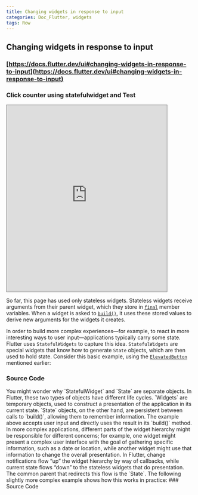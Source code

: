 ```yaml
---
title: Changing widgets in response to input
categories: Doc_Flutter, widgets
tags: Row
---
```

## Changing widgets in response to input

### [https://docs.flutter.dev/ui#changing-widgets-in-response-to-input](https://docs.flutter.dev/ui#changing-widgets-in-response-to-input)

### Click counter using statefulwidget and Test

<iframe src="https://kissthecoke.github.io/doc_flutter_samples//" style="width:430px;height:500px;border:1px solid gray"></iframe>

So far, this page has used only stateless widgets. Stateless widgets receive arguments from their parent widget, which they store in [`final`](https://dart.dev/language/variables#final-and-const) member variables. When a widget is asked to [`build()`](https://api.flutter.dev/flutter/widgets/StatelessWidget/build.html), it uses these stored values to derive new arguments for the widgets it creates.

In order to build more complex experiences—for example, to react in more interesting ways to user input—applications typically carry some state. Flutter uses `StatefulWidgets` to capture this idea. `StatefulWidgets` are special widgets that know how to generate `State` objects, which are then used to hold state. Consider this basic example, using the [`ElevatedButton`](https://api.flutter.dev/flutter/material/ElevatedButton-class.html) mentioned earlier:

### Source Code

<script src="https://gist.github.com/kissthecoke/94beb39eed128ccd36a0f2a1c285bb2c.js"></script


### Click counter2 using statefulwidget and Test


<iframe src="https://kissthecoke.github.io/doc_flutter_samples//" style="width:430px;height:500px;border:1px solid gray"></iframe>


You might wonder why `StatefulWidget` and `State` are separate objects. In Flutter, these two types of objects have different life cycles. `Widgets` are temporary objects, used to construct a presentation of the application in its current state. `State` objects, on the other hand, are persistent between calls to `build()`, allowing them to remember information.

The example above accepts user input and directly uses the result in its `build()` method. In more complex applications, different parts of the widget hierarchy might be responsible for different concerns; for example, one widget might present a complex user interface with the goal of gathering specific information, such as a date or location, while another widget might use that information to change the overall presentation.

In Flutter, change notifications flow “up” the widget hierarchy by way of callbacks, while current state flows “down” to the stateless widgets that do presentation. The common parent that redirects this flow is the `State`. The following slightly more complex example shows how this works in practice:

### Source Code

<script src="https://gist.github.com/kissthecoke/09fe7de3658bb8e3e0008e3fbdef0251.js"></script>
